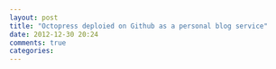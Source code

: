 ```yaml
---
layout: post
title: "Octopress deploied on Github as a personal blog service"
date: 2012-12-30 20:24
comments: true
categories: 
---
```



